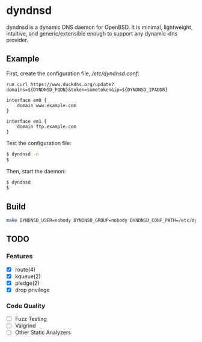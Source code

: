 # dyndnsd
dyndnsd is a dynamic DNS daemon for OpenBSD. It is minimal, lightweight, intuitive, and generic/extensible enough to support any dynamic-dns provider.

## Example

First, create the configuration file, */etc/dyndnsd.conf*:

```
run curl https://www.duckdns.org/update?domains=${DYNDNSD_FQDN}&token=sometoken&ip=${DYNDNSD_IPADDR}

interface em0 {
	domain www.example.com
}

interface em1 {
	domain ftp.example.com
}
```

Test the configuration file:

```bash
$ dyndnsd -n
$
```

Then, start the daemon:

```bash
$ dyndnsd
$
```

## Build

```bash
make DYNDNSD_USER=nobody DYNDNSD_GROUP=nobody DYNDNSD_CONF_PATH=/etc/dyndnsd.conf
```

## TODO

### Features

- [x] route(4)
- [x] kqueue(2)
- [x] pledge(2)
- [x] drop privilege

### Code Quality

- [ ] Fuzz Testing
- [ ] Valgrind
- [ ] Other Static Analyzers 
